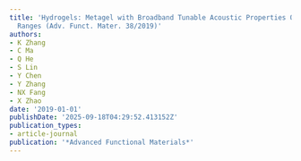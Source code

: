 ```yaml
---
title: 'Hydrogels: Metagel with Broadband Tunable Acoustic Properties Over Air-Water-Solid
  Ranges (Adv. Funct. Mater. 38/2019)'
authors:
- K Zhang
- C Ma
- Q He
- S Lin
- Y Chen
- Y Zhang
- NX Fang
- X Zhao
date: '2019-01-01'
publishDate: '2025-09-18T04:29:52.413152Z'
publication_types:
- article-journal
publication: '*Advanced Functional Materials*'
---
```

